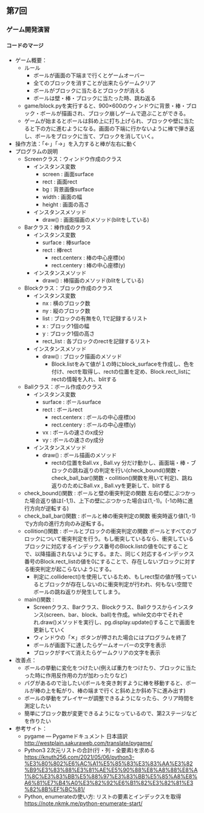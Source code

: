 ## 第7回
### ゲーム開発演習
#### コードのマージ
-  ゲーム概要：
    - ルール
        - ボールが画面の下端まで行くとゲームオーバー
        - 全てのブロックを消すことが出来たらゲームクリア
        - ボールがブロックに当たるとブロックが消える
        - ボールは壁・棒・ブロックに当たった時、跳ね返る
    - game/block.pyを実行すると、900×600のウィンドウに背景・棒・ブロック・ボールが描画され、ブロック崩しゲームで遊ぶことができる。
    - ゲームが始まるとボールは斜め上に打ち上げられ、ブロックや壁に当たると下の方に進むようになる。画面の下端に行かないように棒で弾き返し、ボールをブロックに当て、ブロックを消していく。
-  操作方法：「←」「→」を入力すると棒が左右に動く
-  プログラムの説明
    - Screenクラス：ウィンドウ作成のクラス
         - インスタンス変数
             - screen : 画面surface
             - rect : 画面rect
             - bg : 背景画像surface
             - width : 画面の幅
             - height : 画面の高さ
         - インスタンスメソッド
             - draw() : 画面描画のメソッド(blitをしている)
    - Barクラス：棒作成のクラス
         - インスタンス変数
             - surface : 棒surface
             - rect : 棒rect
                 - rect.centerx : 棒の中心座標(x)
                 - rect.centery : 棒の中心座標(y)
         - インスタンスメソッド
             - draw() : 棒描画のメソッド(blitをしている)
    - Blockクラス：ブロック作成のクラス
         - インスタンス変数
             - nx : 横のブロック数
             - ny : 縦のブロック数
             - list : ブロックの有無を0, 1で記録するリスト
             - x : ブロック1個の幅
             - y : ブロック1個の高さ
             - rect_list : 各ブロックのrectを記録するリスト
         - インスタンスメソッド
             - draw() : ブロック描画のメソッド
                 - Block.listをみて値が１の時にblock_surfaceを作成し、色を付け、rectを取得し、rectの位置を定め、Block.rect_listにrectの情報を入れ、blitする
    - Ballクラス：ボール作成のクラス
         - インスタンス変数
             - surface : ボールsurface
             - rect : ボールrect
                 - rect.centerx : ボールの中心座標(x)
                 - rect.centery : ボールの中心座標(y)
             - vx : ボールの速さのx成分
             - vy : ボールの速さのy成分
         - インスタンスメソッド
             - draw() : ボール描画のメソッド
                 - rectの位置をBall.vx , Ball.vy 分だけ動かし、画面端・棒・ブロックの跳ね返りの判定を行い(check_bound()関数・check_ball_bar()関数・collition()関数を用いて判定)、跳ね返りのためにBall.vx , Ball.vyを更新して、blitする
     - check_bound()関数 : ボールと壁の衝突判定の関数
     左右の壁にぶつかった場合返り値は(-1,1)、上下の壁にぶつかった場合は(1,-1)。(-1の時に進行方向が逆転する)
     - check_ball_bar()関数 : ボールと棒の衝突判定の関数
     衝突時返り値(1,-1)でy方向の進行方向のみ逆転する。
     - collition()関数 : ボールとブロックの衝突判定の関数
     ボールとすべてのブロックについて衝突判定を行う。もし衝突しているなら、衝突しているブロックに対応するインデックス番号のBlock.listの値を0にすることで、以降描画されないようにする。また、同じく対応するインデックス番号のBlock.rect_listの値を0にすることで、存在しないブロックに対する衝突判定が起こらないようにする。
         - 判定に.colliderect()を使用しているため、もしrect型の値が残っているとブロックが存在しないのに衝突判定が行われ、何もない空間でボールの跳ね返りが発生してしまう。
     - main()関数 : 
         - Screenクラス、Barクラス、Blockクラス、Ballクラスからインスタンス(screen、bar、block、ball)を作成。while文の中でそれぞれ.draw()メソッドを実行し、pg.display.update()することで画面を更新していく
         - ウィンドウの「✕」ボタンが押された場合にはプログラムを終了
         - ボールが画面下に達したらゲームオーバーの文字を表示
         - ブロックがすべて消えたらゲームクリアの文字を表示
-  改善点：
     - ボールの挙動に変化をつけたい(例えば重力をつけたり、ブロックに当たった時に作用反作用の力が加わったりなど)
     - バグがあるので治したい(ボールを突き刺すように棒を移動すると、ボールが棒の上を転がり、棒の端まで行くと斜め上か斜め下に進み出す)
     - ボールの挙動をプレイヤーが調整できるようになったら、クリア時間を測定したい
     - 簡単にブロック数が変更できるようになっているので、第2ステージなどを作りたい
-  参考サイト：
     - pygame ― Pygameドキュメント 日本語訳 
     http://westplain.sakuraweb.com/translate/pygame/
     - Python3 2次元リストの合計(行・列・全要素)を求める
     https://knuth256.com/2021/05/06/python3-%E3%80%802%E6%AC%A1%E5%85%83%E3%83%AA%E3%82%B9%E3%83%88%E3%81%AE%E5%90%88%E8%A8%88%E8%A1%8C%E3%83%BB%E5%88%97%E3%83%BB%E5%85%A8%E8%A6%81%E7%B4%A0%E3%82%92%E6%B1%82%E3%82%81%E3%82%8B%EF%BC%81/
     - Python, enumerateの使い方: リストの要素とインデックスを取得
     https://note.nkmk.me/python-enumerate-start/